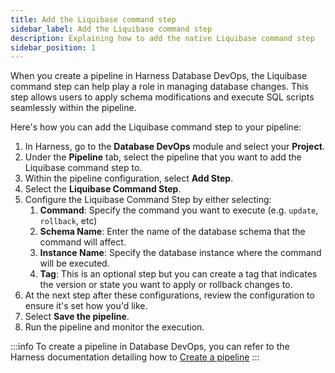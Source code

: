 ```yaml
---
title: Add the Liquibase command step
sidebar_label: Add the Liquibase command step
description: Explaining how to add the native Liquibase command step
sidebar_position: 1
---
```


When you create a pipeline in Harness Database DevOps, the Liquibase command step can help play a role in managing database changes. This step allows users to apply schema modifications and execute SQL scripts seamlessly within the pipeline.

Here's how you can add the Liquibase command step to your pipeline:

 1. In Harness, go to the **Database DevOps** module and select your **Project**. 
 2. Under the **Pipeline** tab, select the pipeline that you want to add the Liquibase command step to. 
 3. Within the pipeline configuration, select **Add Step**. 
 4. Select the **Liquibase Command Step**. 
 5. Configure the Liquibase Command Step by either selecting: 
    1. **Command**: Specify the command you want to execute (e.g. `update`, `rollback`, etc)
    1. **Schema Name**: Enter the name of the database schema that the command will affect. 
    1. **Instance Name**: Specify the database instance where the command will be executed. 
    1. **Tag**: This is an optional step but you can create a tag that indicates the version or state you want to apply or rollback changes to. 
 6. At the next step after these configurations, review the configuration to ensure it's set how you'd like. 
 7. Select **Save the pipeline**. 
 8. Run the pipeline and monitor the execution. 

:::info
To create a pipeline in Database DevOps, you can refer to the Harness documentation detailing how to [Create a pipeline](/docs/database-devops/use-database-devops/create-a-pipeline)
:::